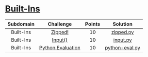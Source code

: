 # [Built-Ins](https://www.hackerrank.com/domains/python?filters%5Bsubdomains%5D%5B%5D=py-built-ins)

| Subdomain |                                                          Challenge                                                         | Points |                                                                                          Solution                                                                                         |
|:---:|:--------------------------------------------------------------------------------------------------------------------------:|:------:|:-----------------------------------------------------------------------------------------------------------------------------------------------------------------------------------------:|
|  Built-Ins | [Zipped!](https://www.hackerrank.com/challenges/zipped/problem)                                       |  10   | [zipped.py](https://github.com/Shogun89/Hackerrank/blob/master/Python/Built-Ins/zipped.py)                | 
|  Built-Ins | [Input()](https://www.hackerrank.com/challenges/input/problem)                                       |  10   | [input.py](https://github.com/Shogun89/Hackerrank/blob/master/Python/Built-Ins/input.py)                | 
|  Built-Ins | [Python Evaluation](https://www.hackerrank.com/challenges/python-eval/problem)                                       |  10   | [python-eval.py](https://github.com/Shogun89/Hackerrank/blob/master/Python/Built-Ins/python-eval.py)                | 

